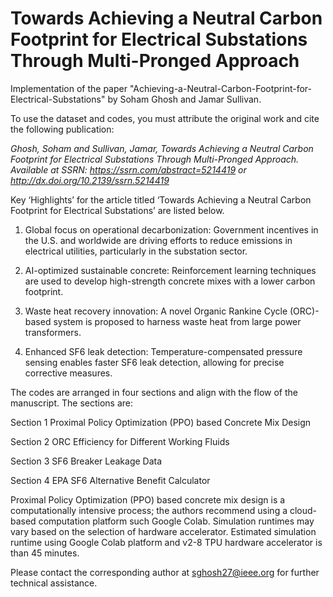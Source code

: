 # Towards Achieving a Neutral Carbon Footprint for Electrical Substations Through Multi-Pronged Approach

Implementation of the paper "Achieving-a-Neutral-Carbon-Footprint-for-Electrical-Substations" by Soham Ghosh and Jamar Sullivan.

To use the dataset and codes, you must attribute the original work and cite the following publication:


*Ghosh, Soham and Sullivan, Jamar, Towards Achieving a Neutral Carbon Footprint for Electrical Substations Through Multi-Pronged Approach. Available at SSRN: https://ssrn.com/abstract=5214419 or http://dx.doi.org/10.2139/ssrn.5214419*

Key ‘Highlights’ for the article titled ‘Towards Achieving a Neutral Carbon Footprint for Electrical Substations’ are listed below.
1. Global focus on operational decarbonization: Government incentives in the U.S. and worldwide are driving efforts to reduce emissions in electrical utilities, particularly in the substation sector.

2. AI-optimized sustainable concrete: Reinforcement learning techniques are used to develop high-strength concrete mixes with a lower carbon footprint.

3. Waste heat recovery innovation: A novel Organic Rankine Cycle (ORC)-based system is proposed to harness waste heat from large power transformers.

4. Enhanced SF6 leak detection: Temperature-compensated pressure sensing enables faster SF6 leak detection, allowing for precise corrective measures.

The codes are arranged in four sections and align with the flow of the manuscript. The sections are:

Section 1 Proximal Policy Optimization (PPO) based Concrete Mix Design

Section 2 ORC Efficiency for Different Working Fluids

Section 3 SF6 Breaker Leakage  Data

Section 4 EPA SF6 Alternative Benefit Calculator

Proximal Policy Optimization (PPO) based concrete mix design is a computationally intensive process; the authors recommend using a cloud-based computation platform such Google Colab. Simulation runtimes may vary based on the selection of hardware accelerator. Estimated simulation runtime using Google Colab platform and v2-8 TPU hardware accelerator is than 45 minutes. 

Please contact the corresponding author at sghosh27@ieee.org for further technical assistance.
